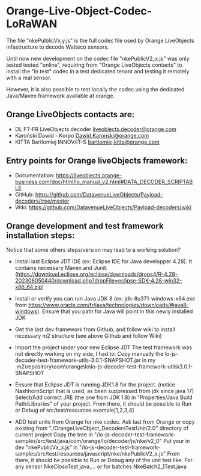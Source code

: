 # Orange-Live-Object-Codec-LoRaWAN

The file "nkePulblicVx.y.js" is the full codec file used by Orange LiveObjects infastructure to decode Watteco sensors.

Until now new development on the codec file "nkePublicV2_x.js" was only tested tested "online", 
requiring from "Orange LiveObjects contacts" to install the "in test" codec in a test dedicated tenant and testing it remotely with a real sensor.

However, it is also possible to test locally the codec using the dedicated Java/Maven framework available at orange.

## Orange LiveObjects contacts are: 
- DL FT-FR LiveObjects decoder <liveobjects.decoder@orange.com>
- Karoński Dawid - Korpo <Dawid.Karonski@orange.com>
- KITTA Bartlomiej INNOV/IT-S <bartlomiej.kitta@orange.com>


## Entry points for Orange liveObjects framework: 
- Documentation: https://liveobjects.orange-business.com/doc/html/lo_manual_v2.html#DATA_DECODER_SCRIPTABLE
- GitHub: https://github.com/DatavenueLiveObjects/Payload-decoders/tree/master
- Wiki: https://github.com/DatavenueLiveObjects/Payload-decoders/wiki


## Orange development and test framework installation steps:
Notice that some others steps/version may lead to a working solution?

- Install last Eclipse JDT IDE (ex: Eclipse IDE for Java developper 4.28). It contains necessary Maven and Junit.
  (https://download.eclipse.org/eclipse/downloads/drops4/R-4.28-202306050440/download.php?dropFile=eclipse-SDK-4.28-win32-x86_64.zip)

- Install or verify you can run Java JDK 8 (ex: jdk-8u371-windows-x64.exe from https://www.oracle.com/fr/java/technologies/downloads/#java8-windows).
  Ensure that you path for Java will point in this newly installed JDK 

- Get the last dev framework from Github, and follow wiki to install necessary m2 structure (see above Github and follow Wiki)

- Import the project under your new Eclipse JDT
  The test framework was not directly working on my side, I had to: 
  Copy manually the lo-js-decoder-test-framework-utils-3.0.1-SNAPSHOT.jar in my .m2\repository\com\orange\lo\lo-js-decoder-test-framework-utils\3.0.1-SNAPSHOT 

- Ensure that Eclipse JDT is running JDK1.8 for the project. (notice NashhornScript that is used, as been suppressed from jdk since java 17)
  Select/Add correct JRE (the one from JDK 1.8) in "Properties/Java Build Path/Libraries" of your project. 
  From there, it should be possible to Run or Debug of src/test/resources example[1,2,3,4]

- ADD test units from Orange for nke codec.
  Ask last from Orange or copy existing from "./OrangeLiveObject_DecodersTestUnit/2.0" directory of current project
  Copy the tree in "/lo-js-decoder-test-framework-samples/src/test/java/com/orange/lo/decoder/js/nke/v2_0"
  Put your in dev "nkePublicVx_x.js" in "/lo-js-decoder-test-framework-samples/src/test/resources/javascript/nke/nkePublicV2_x.js"
  From there, it should be possible to Run or Debug any of the unit test like: For any sensor NkeClosoTest.java,... or for batches NkeBatch2_1Test.java
